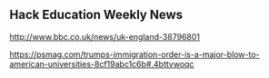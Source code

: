 ## Hack Education Weekly News

http://www.bbc.co.uk/news/uk-england-38796801

https://psmag.com/trumps-immigration-order-is-a-major-blow-to-american-universities-8cf19abc1c6b#.4bttvwoqc